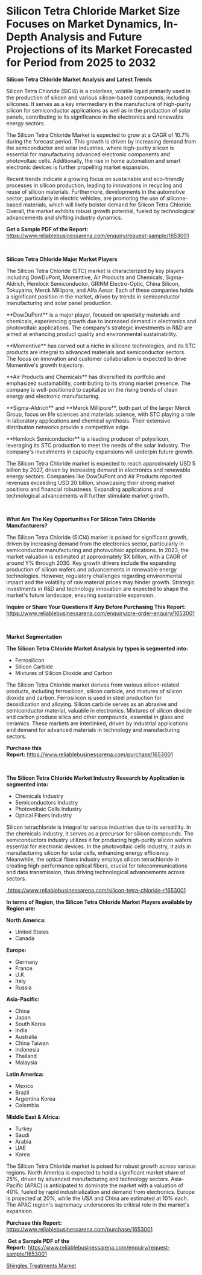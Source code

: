<p><h1>Silicon Tetra Chloride Market Size Focuses on Market Dynamics, In-Depth Analysis and Future Projections of its Market Forecasted for Period from 2025 to 2032</h1></p><p><strong>Silicon Tetra Chloride Market Analysis and Latest Trends</strong></p>
<p><p>Silicon Tetra Chloride (SiCl4) is a colorless, volatile liquid primarily used in the production of silicon and various silicon-based compounds, including silicones. It serves as a key intermediary in the manufacture of high-purity silicon for semiconductor applications as well as in the production of solar panels, contributing to its significance in the electronics and renewable energy sectors.</p><p>The Silicon Tetra Chloride Market is expected to grow at a CAGR of 10.7% during the forecast period. This growth is driven by increasing demand from the semiconductor and solar industries, where high-purity silicon is essential for manufacturing advanced electronic components and photovoltaic cells. Additionally, the rise in home automation and smart electronic devices is further propelling market expansion.</p><p>Recent trends indicate a growing focus on sustainable and eco-friendly processes in silicon production, leading to innovations in recycling and reuse of silicon materials. Furthermore, developments in the automotive sector, particularly in electric vehicles, are promoting the use of silicone-based materials, which will likely bolster demand for Silicon Tetra Chloride. Overall, the market exhibits robust growth potential, fueled by technological advancements and shifting industry dynamics.</p></p>
<p><strong>Get a Sample PDF of the Report:&nbsp;</strong> <a href="https://www.reliablebusinessarena.com/enquiry/request-sample/1653001?utm_campaign=2527&utm_medium=2&utm_source=Github&utm_content=ia&utm_term=05032025&utm_id=silicon-tetra-chloride">https://www.reliablebusinessarena.com/enquiry/request-sample/1653001</a></p>
<p>&nbsp;</p>
<p><strong>Silicon Tetra Chloride Major Market Players</strong></p>
<p><p>The Silicon Tetra Chloride (STC) market is characterized by key players including DowDuPont, Momentive, Air Products and Chemicals, Sigma-Aldrich, Hemlock Semiconductor, GRINM Electro-Optic, China Silicon, Tokuyama, Merck Millipore, and Alfa Aesar. Each of these companies holds a significant position in the market, driven by trends in semiconductor manufacturing and solar panel production.</p><p>**DowDuPont** is a major player, focused on specialty materials and chemicals, experiencing growth due to increased demand in electronics and photovoltaic applications. The company's strategic investments in R&D are aimed at enhancing product quality and environmental sustainability.</p><p>**Momentive** has carved out a niche in silicone technologies, and its STC products are integral to advanced materials and semiconductor sectors. The focus on innovation and customer collaboration is expected to drive Momentive's growth trajectory.</p><p>**Air Products and Chemicals** has diversified its portfolio and emphasized sustainability, contributing to its strong market presence. The company is well-positioned to capitalize on the rising trends of clean energy and electronic manufacturing.</p><p>**Sigma-Aldrich** and **Merck Millipore**, both part of the larger Merck Group, focus on life sciences and materials science, with STC playing a role in laboratory applications and chemical synthesis. Their extensive distribution networks provide a competitive edge.</p><p>**Hemlock Semiconductor** is a leading producer of polysilicon, leveraging its STC production to meet the needs of the solar industry. The company's investments in capacity expansions will underpin future growth.</p><p>The Silicon Tetra Chloride market is expected to reach approximately USD 5 billion by 2027, driven by increasing demand in electronics and renewable energy sectors. Companies like DowDuPont and Air Products reported revenues exceeding USD 20 billion, showcasing their strong market positions and financial robustness. Expanding applications and technological advancements will further stimulate market growth.</p></p>
<p>&nbsp;</p>
<p><strong>What Are The Key Opportunities For Silicon Tetra Chloride Manufacturers?</strong></p>
<p><p>The Silicon Tetra Chloride (SiCl4) market is poised for significant growth, driven by increasing demand from the electronics sector, particularly in semiconductor manufacturing and photovoltaic applications. In 2023, the market valuation is estimated at approximately $X billion, with a CAGR of around Y% through 2030. Key growth drivers include the expanding production of silicon wafers and advancements in renewable energy technologies. However, regulatory challenges regarding environmental impact and the volatility of raw material prices may hinder growth. Strategic investments in R&D and technology innovation are expected to shape the market's future landscape, ensuring sustainable expansion.</p></p>
<p><strong>Inquire or Share Your Questions If Any Before Purchasing This Report:</strong> <a href="https://www.reliablebusinessarena.com/enquiry/pre-order-enquiry/1653001?utm_campaign=2527&utm_medium=2&utm_source=Github&utm_content=ia&utm_term=05032025&utm_id=silicon-tetra-chloride">https://www.reliablebusinessarena.com/enquiry/pre-order-enquiry/1653001</a></p>
<p>&nbsp;</p>
<p><strong>Market Segmentation</strong></p>
<p><strong>The Silicon Tetra Chloride Market Analysis by types is segmented into:</strong></p>
<p><ul><li>Ferrosilicon</li><li>Silicon Carbide</li><li>Mixtures of Silicon Dioxide and Carbon</li></ul></p>
<p><p>The Silicon Tetra Chloride market derives from various silicon-related products, including ferrosilicon, silicon carbide, and mixtures of silicon dioxide and carbon. Ferrosilicon is used in steel production for deoxidization and alloying. Silicon carbide serves as an abrasive and semiconductor material, valuable in electronics. Mixtures of silicon dioxide and carbon produce silica and other compounds, essential in glass and ceramics. These markets are interlinked, driven by industrial applications and demand for advanced materials in technology and manufacturing sectors.</p></p>
<p><strong>Purchase this Report:&nbsp;</strong><a href="https://www.reliablebusinessarena.com/purchase/1653001?utm_campaign=2527&utm_medium=2&utm_source=Github&utm_content=ia&utm_term=05032025&utm_id=silicon-tetra-chloride">https://www.reliablebusinessarena.com/purchase/1653001</a></p>
<p>&nbsp;</p>
<p><strong>The Silicon Tetra Chloride Market Industry Research by Application is segmented into:</strong></p>
<p><ul><li>Chemicals Industry</li><li>Semiconductors Industry</li><li>Photovoltaic Cells Industry</li><li>Optical Fibers Industry</li></ul></p>
<p><p>Silicon tetrachloride is integral to various industries due to its versatility. In the chemicals industry, it serves as a precursor for silicon compounds. The semiconductors industry utilizes it for producing high-purity silicon wafers essential for electronic devices. In the photovoltaic cells industry, it aids in manufacturing silicon for solar cells, enhancing energy efficiency. Meanwhile, the optical fibers industry employs silicon tetrachloride in creating high-performance optical fibers, crucial for telecommunications and data transmission, thus driving technological advancements across sectors.</p></p>
<p><a href="https://www.reliablebusinessarena.com/silicon-tetra-chloride-r1653001?utm_campaign=2527&utm_medium=2&utm_source=Github&utm_content=ia&utm_term=05032025&utm_id=silicon-tetra-chloride">&nbsp;https://www.reliablebusinessarena.com/silicon-tetra-chloride-r1653001</a></p>
<p><strong>In terms of Region, the Silicon Tetra Chloride Market Players available by Region are:</strong></p>
<p>
    <p> <strong> North America: </strong>
        <ul>
            <li>United States</li>
            <li>Canada</li>
        </ul>
        </p> 
    <p> <strong> Europe: </strong>
        <ul>
            <li>Germany</li>
            <li>France</li>
            <li>U.K.</li>
            <li>Italy</li>
            <li>Russia</li>
        </ul>
        </p> 
    <p> <strong> Asia-Pacific: </strong>
        <ul>
            <li>China</li>
            <li>Japan</li>
            <li>South Korea</li>
            <li>India</li>
            <li>Australia</li>
            <li>China Taiwan</li>
            <li>Indonesia</li>
            <li>Thailand</li>
            <li>Malaysia</li>
        </ul>
        </p> 
    <p> <strong> Latin America: </strong>
        <ul>
            <li>Mexico</li>
            <li>Brazil</li>
            <li>Argentina Korea</li>
            <li>Colombia</li>
        </ul>
        </p> 
    <p> <strong> Middle East & Africa: </strong>
        <ul>
            <li>Turkey</li>
            <li>Saudi</li>
            <li>Arabia</li>
            <li>UAE</li>
            <li>Korea</li>
        </ul>
    </p>
    </p>
<p><p>The Silicon Tetra Chloride market is poised for robust growth across various regions. North America is expected to hold a significant market share of 25%, driven by advanced manufacturing and technology sectors. Asia-Pacific (APAC) is anticipated to dominate the market with a valuation of 40%, fueled by rapid industrialization and demand from electronics. Europe is projected at 20%, while the USA and China are estimated at 10% each. The APAC region's supremacy underscores its critical role in the market's expansion.</p></p>
<p><strong>Purchase this Report: </strong><a href="https://www.reliablebusinessarena.com/purchase/1653001?utm_campaign=2527&utm_medium=2&utm_source=Github&utm_content=ia&utm_term=05032025&utm_id=silicon-tetra-chloride">https://www.reliablebusinessarena.com/purchase/1653001</a></p>
<p>&nbsp;<strong>Get a Sample PDF of the Report:&nbsp;&nbsp;</strong><a href="https://www.reliablebusinessarena.com/enquiry/request-sample/1653001?utm_campaign=2527&utm_medium=2&utm_source=Github&utm_content=ia&utm_term=05032025&utm_id=silicon-tetra-chloride">https://www.reliablebusinessarena.com/enquiry/request-sample/1653001</a></p>
<p><strong></strong></p>
<p><p><a href="https://github.com/cheryjhonson/Market-Research-Report-List-1/blob/main/shingles-treatments-market.md?utm_campaign=2527&utm_medium=2&utm_source=Github&utm_content=ia&utm_term=05032025&utm_id=silicon-tetra-chloride">Shingles Treatments Market</a></p></p>